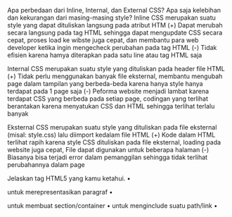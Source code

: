 Apa perbedaan dari Inline, Internal, dan External CSS? Apa saja kelebihan dan kekurangan dari masing-masing style?
Inline CSS merupakan suatu style yang dapat dituliskan langsung pada atribut HTM
(+) Dapat merubah secara langsung pada tag HTML sehingga dapat mengupdate CSS secara cepat, proses load ke wibste juga cepat, dan membantu para web developer ketika ingin mengecheck perubahan pada tag HTML
(-) Tidak efisien karena hamya diterapkan pada satu line atau tag HTML saja

Internal CSS merupakan suatu style yang dituliskan pada header file HTML
(+) Tidak perlu menggunakan banyak file eksternal, membantu mengubah page dalam tampilan yang berbeda-beda karena hanya style hanya terdapat pada 1 page saja
(-) Peforma website menjadi lambat karena terdapat CSS yang berbeda pada setiap page, codingan yang terlihat berantakan karena menyatukan CSS dan HTML sehingga terlihat terlalu banyak

Eksternal CSS merupakan suatu style yang dituliskan pada file eksternal (misal: style.css) lalu diimport kedalam file HTML
(+) Kode dalam HTML terlihat rapih karena style CSS dituliskan pada file eksternal, loading pada website juga cepat, File dapat digunakan untuk beberapa halaman
(-) Biasanya bisa terjadi error dalam pemanggilan sehingga tidak terlihat perubahannya dalam page

Jelaskan tag HTML5 yang kamu ketahui.
• <p> untuk merepresentasikan paragraf
• <div> untuk membuat section/container
• <link> untuk menginclude suatu path/link
• <title>  untuk mengatur title tab browser
• <a> untuk menambah suatu link pada page
• <body> untuk membuat dokumen body
• <head> untuk membuat head dokumen, bisa berisi title
• <h1> to <h6> untuk mendefinisikan html headings (headings untuk font, yaitu seperti besar kecil font)

Jelaskan tipe-tipe CSS selector yang kamu ketahui.
• selector tag <p> untuk memilih elemen berdasarkan nama tag untuk menambahkan style.
• selector class (misal : .login{}) akan memilih elemen berdasarkan nama class yang diberikan untuk menambahkan style.
• selector id (misal : #style {}) bersifat lebih unik sehingga dapat digunakan oleh satu elemen saja untuk menambahkan style. 
• selector pseudo akan memilih elemen semu seperti state pada elemen, pada selector ini terdapat dua macam selector pseudo, yaitu pseudo-element dan pseudo-class.
• selector atribut akan memilih elemen berdasarkan atribut untuk menambahkan style.
